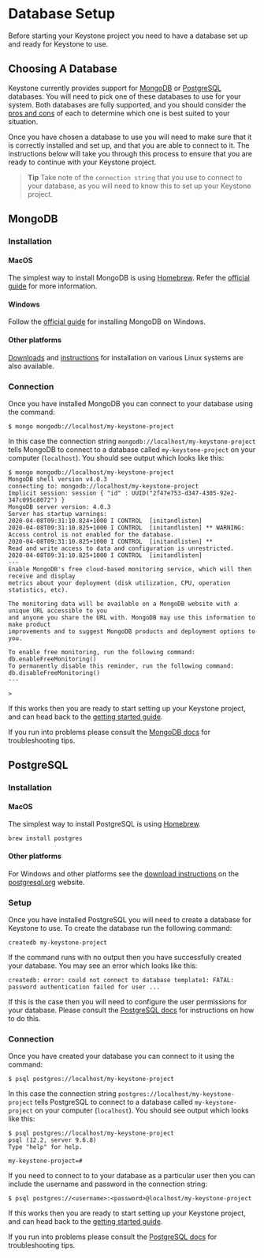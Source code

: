 <!--[meta]
section: quick-start
title: Database setup
[meta]-->

# Database Setup

Before starting your Keystone project you need to have a database set up and ready for Keystone to use.

## Choosing A Database

Keystone currently provides support for [MongoDB](https://www.mongodb.com/) or [PostgreSQL](https://www.postgresql.org/) databases.
You will need to pick one of these databases to use for your system.
Both databases are fully supported, and you should consider the [pros and cons](https://www.google.com/search?q=mongodb+vs+postgresql) of each to determine which one is best suited to your situation.

Once you have chosen a database to use you will need to make sure that it is correctly installed and set up, and that you are able to connect to it.
The instructions below will take you through this process to ensure that you are ready to continue with your Keystone project.

> **Tip** Take note of the `connection string` that you use to connect to your database, as you will need to know this to set up your Keystone project.

## MongoDB

### Installation

#### MacOS

The simplest way to install MongoDB is using [Homebrew](https://brew.sh/).
Refer the [official guide](https://docs.mongodb.com/manual/tutorial/install-mongodb-on-os-x/) for more information.

#### Windows

Follow the [official guide](https://docs.mongodb.com/manual/tutorial/install-mongodb-on-windows/) for installing MongoDB on Windows.

#### Other platforms

[Downloads](https://www.mongodb.com/download-center/community) and [instructions](https://docs.mongodb.com/manual/administration/install-on-linux/) for installation on various Linux systems are also available.

### Connection

Once you have installed MongoDB you can connect to your database using the command:

```shell allowCopy=false showLanguage=false
$ mongo mongodb://localhost/my-keystone-project
```

In this case the connection string `mongodb://localhost/my-keystone-project` tells MongoDB to connect to a database called `my-keystone-project` on your computer (`localhost`). You should see output which looks like this:

```none allowCopy=false showLanguage=false
$ mongo mongodb://localhost/my-keystone-project
MongoDB shell version v4.0.3
connecting to: mongodb://localhost/my-keystone-project
Implicit session: session { "id" : UUID("2f47e753-d347-4305-92e2-347c095c8072") }
MongoDB server version: 4.0.3
Server has startup warnings:
2020-04-08T09:31:10.824+1000 I CONTROL  [initandlisten]
2020-04-08T09:31:10.825+1000 I CONTROL  [initandlisten] ** WARNING: Access control is not enabled for the database.
2020-04-08T09:31:10.825+1000 I CONTROL  [initandlisten] **          Read and write access to data and configuration is unrestricted.
2020-04-08T09:31:10.825+1000 I CONTROL  [initandlisten]
---
Enable MongoDB's free cloud-based monitoring service, which will then receive and display
metrics about your deployment (disk utilization, CPU, operation statistics, etc).

The monitoring data will be available on a MongoDB website with a unique URL accessible to you
and anyone you share the URL with. MongoDB may use this information to make product
improvements and to suggest MongoDB products and deployment options to you.

To enable free monitoring, run the following command: db.enableFreeMonitoring()
To permanently disable this reminder, run the following command: db.disableFreeMonitoring()
---

>
```

If this works then you are ready to start setting up your Keystone project, and can head back to the [getting started guide](/docs/quick-start/README.md).

If you run into problems please consult the [MongoDB docs](https://docs.mongodb.com/manual/installation/) for troubleshooting tips.

## PostgreSQL

### Installation

#### MacOS

The simplest way to install PostgreSQL is using [Homebrew](https://brew.sh/).

```shell
brew install postgres
```

#### Other platforms

For Windows and other platforms see the [download instructions](https://www.postgresql.org/download/) on the [postgresql.org](https://postgresql.org) website.

### Setup

<!-- ### MongoDB -->

<!-- By default the Mongoose adapter will attempt to connect to MongoDB as the current user and create a new database using the project name.
You can override these options when [configuring the Mongoose adapter](/packages/adapter-mongoose/README.md). -->

<!-- ### PostgreSQL -->

<!-- By default the Knex adapter will attempt to connect to a PostgreSQL database as the current user.
It will look for a database matching the project name.
You can override these options when [configuring the Knex adapter](/packages/adapter-knex/README.md). -->

<!-- FIXME:TL These instructions are inadequate for a new user folowing the quicks start. -->

Once you have installed PostgreSQL you will need to create a database for Keystone to use.
To create the database run the following command:

```shell allowCopy=false showLanguage=false
createdb my-keystone-project
```

If the command runs with no output then you have successfully created your database.
You may see an error which looks like this:

```shell allowCopy=false showLanguage=false
createdb: error: could not connect to database template1: FATAL:  password authentication failed for user ...
```

If this is the case then you will need to configure the user permissions for your database. Please consult the [PostgreSQL docs](https://www.postgresql.org/docs/) for instructions on how to do this.

### Connection

Once you have created your database you can connect to it using the command:

```shell allowCopy=false showLanguage=false
$ psql postgres://localhost/my-keystone-project
```

In this case the connection string `postgres://localhost/my-keystone-project` tells PostgreSQL to connect to a database called `my-keystone-project` on your computer (`localhost`). You should see output which looks like this:

```
$ psql postgres://localhost/my-keystone-project
psql (12.2, server 9.6.8)
Type "help" for help.

my-keystone-project=#
```

If you need to connect to to your database as a particular user then you can include the username and password in the connection string:

```shell allowCopy=false showLanguage=false
$ psql postgres://<username>:<password>@localhost/my-keystone-project
```

If this works then you are ready to start setting up your Keystone project, and can head back to the [getting started guide](/docs/quick-start/README.md).

If you run into problems please consult the [PostgreSQL docs](https://www.postgresql.org/docs/) for troubleshooting tips.
